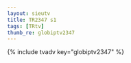 ```yaml
--- 
layout: sieutv
title: TR2347 s1
tags: [TRtv]
thumb_re: globiptv2347
---
```

{% include tvadv key="globiptv2347" %} 
